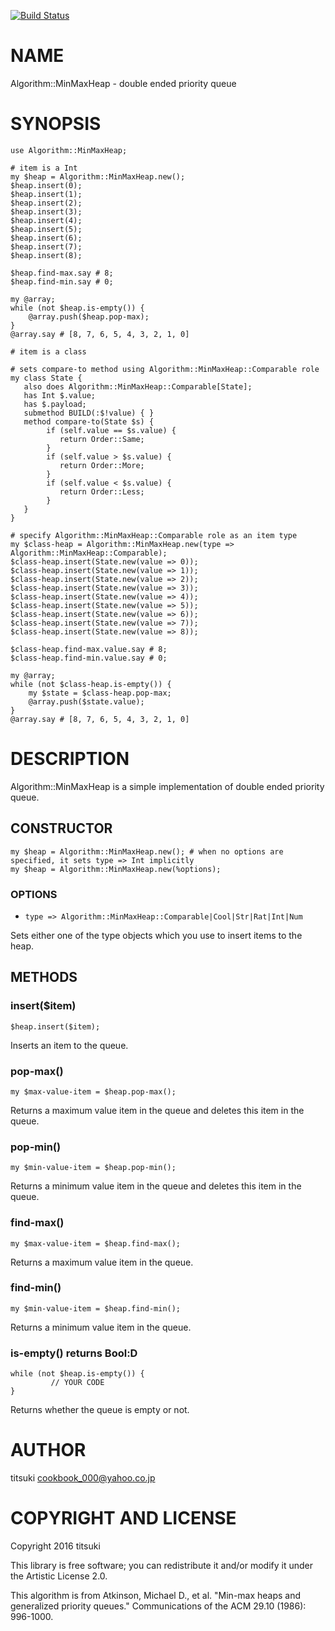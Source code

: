 [![Build Status](https://travis-ci.org/titsuki/p6-Algorithm-MinMaxHeap.svg?branch=master)](https://travis-ci.org/titsuki/p6-Algorithm-MinMaxHeap)

NAME
====

Algorithm::MinMaxHeap - double ended priority queue

SYNOPSIS
========

    use Algorithm::MinMaxHeap;

    # item is a Int
    my $heap = Algorithm::MinMaxHeap.new();
    $heap.insert(0);
    $heap.insert(1);
    $heap.insert(2);
    $heap.insert(3);
    $heap.insert(4);
    $heap.insert(5);
    $heap.insert(6);
    $heap.insert(7);
    $heap.insert(8);

    $heap.find-max.say # 8;
    $heap.find-min.say # 0;

    my @array;
    while (not $heap.is-empty()) {
	    @array.push($heap.pop-max);
    }
    @array.say # [8, 7, 6, 5, 4, 3, 2, 1, 0]

    # item is a class

    # sets compare-to method using Algorithm::MinMaxHeap::Comparable role
    my class State {
       also does Algorithm::MinMaxHeap::Comparable[State];
       has Int $.value;
       has $.payload;
       submethod BUILD(:$!value) { }
       method compare-to(State $s) {
   	        if (self.value == $s.value) {
   	           return Order::Same;
   	        }
   	        if (self.value > $s.value) {
   	           return Order::More;
   	        }	      
   	        if (self.value < $s.value) {
   	           return Order::Less;
   	        }
       }
    }

    # specify Algorithm::MinMaxHeap::Comparable role as an item type
    my $class-heap = Algorithm::MinMaxHeap.new(type => Algorithm::MinMaxHeap::Comparable);
    $class-heap.insert(State.new(value => 0));
    $class-heap.insert(State.new(value => 1));
    $class-heap.insert(State.new(value => 2));
    $class-heap.insert(State.new(value => 3));
    $class-heap.insert(State.new(value => 4));
    $class-heap.insert(State.new(value => 5));
    $class-heap.insert(State.new(value => 6));
    $class-heap.insert(State.new(value => 7));
    $class-heap.insert(State.new(value => 8));

    $class-heap.find-max.value.say # 8;
    $class-heap.find-min.value.say # 0;

    my @array;
    while (not $class-heap.is-empty()) {
	    my $state = $class-heap.pop-max;
	    @array.push($state.value);
    }
    @array.say # [8, 7, 6, 5, 4, 3, 2, 1, 0]

DESCRIPTION
===========

Algorithm::MinMaxHeap is a simple implementation of double ended priority queue.

CONSTRUCTOR
-----------

    my $heap = Algorithm::MinMaxHeap.new(); # when no options are specified, it sets type => Int implicitly
    my $heap = Algorithm::MinMaxHeap.new(%options);

### OPTIONS

  * `type => Algorithm::MinMaxHeap::Comparable|Cool|Str|Rat|Int|Num`

Sets either one of the type objects which you use to insert items to the heap.

METHODS
-------

### insert($item)

    $heap.insert($item);

Inserts an item to the queue.

### pop-max()

    my $max-value-item = $heap.pop-max();

Returns a maximum value item in the queue and deletes this item in the queue.

### pop-min()

    my $min-value-item = $heap.pop-min();

Returns a minimum value item in the queue and deletes this item in the queue.

### find-max()

    my $max-value-item = $heap.find-max();

Returns a maximum value item in the queue.

### find-min()

    my $min-value-item = $heap.find-min();

Returns a minimum value item in the queue.

### is-empty() returns Bool:D

    while (not $heap.is-empty()) {
	         // YOUR CODE
    }

Returns whether the queue is empty or not.

AUTHOR
======

titsuki <cookbook_000@yahoo.co.jp>

COPYRIGHT AND LICENSE
=====================

Copyright 2016 titsuki

This library is free software; you can redistribute it and/or modify it under the Artistic License 2.0.

This algorithm is from Atkinson, Michael D., et al. "Min-max heaps and generalized priority queues." Communications of the ACM 29.10 (1986): 996-1000.
